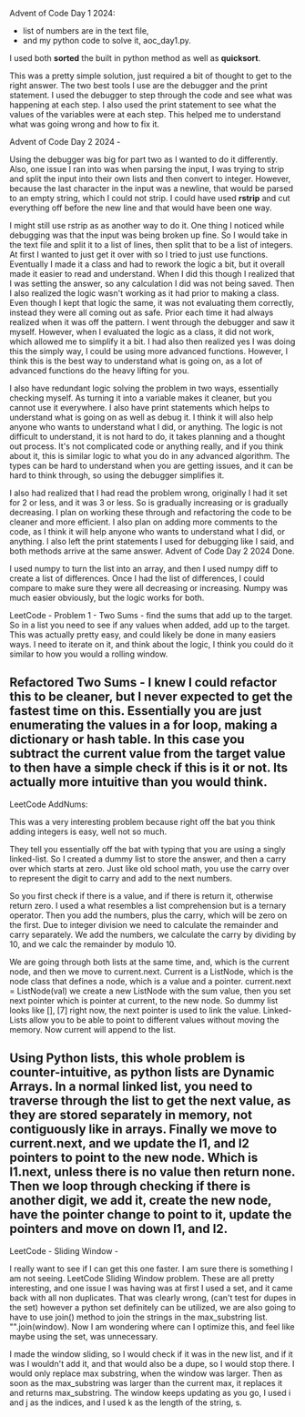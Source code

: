 Advent of Code Day 1 2024: 
*   list of numbers are in the text file, 
*   and my python code to solve it, aoc_day1.py.


I used both **sorted** the built in python method as well as **quicksort**.

This was a pretty simple solution, just required a bit of thought to get to the right answer.
The two best tools I use are the debugger and the print statement. I used the debugger to step through the code and see what was happening at each step. I also used the print statement to see what the values of the variables were at each step. This helped me to understand what was going wrong and how to fix it.

Advent of Code Day 2 2024 - 

Using the debugger was big for part two as I wanted to do it differently.  Also, one issue I ran into was when parsing the input, I was trying to strip and split the input into their own lists and then convert to integer.  However, because the last character in the input was a newline, that would be parsed to an empty string, which I could not strip.  I could have used **rstrip** and cut everything off before the new line and that would have been one way.


I might still use rstrip as as another way to do it.  One thing I noticed while debugging was that the input was being broken up fine.  So I would take in the text file and split it to a list of lines, then split that to be a list of integers.  At first I wanted to just get it over with so I tried to just use functions.  Eventually I made it a class and had to rework the logic a bit, but it overall made it easier to read and understand.  When I did this though I realized that I was setting the answer, so any calculation I did was not being saved.  Then I also realized the logic wasn't working as it had prior to making a class.  Even though I kept that logic the same, it was not evaluating them correctly, instead they were all coming out as safe.  Prior each time it had always realized when it was off the pattern.  I went through the debugger and saw it myself.  However, when I evaluated the logic as a class, it did not work, which allowed me to simplify it a bit.  I had also then realized yes I was doing this the simply way, I could be using more advanced functions.  However, I think this is the best way to understand what is going on, as a lot of advanced functions do the heavy lifting for you.

I also have redundant logic solving the problem in two ways, essentially checking myself.  As turning it into a variable makes it cleaner, but you cannot use it everywhere.  I also have print statements which helps to understand what is going on as well as debug it.  I think it will also help anyone who wants to understand what I did, or anything.  The logic is not difficult to understand, it is not hard to do, it takes planning and a thought out process.  It's not complicated code or anything really, and if you think about it, this is similar logic to what you do in any advanced algorithm.  The types can be hard to understand when you are getting issues, and it can be hard to think through, so using the debugger simplifies it.

I also had realized that I had read the problem wrong, originally I had it set for 2 or less, and it was 3 or less.  So is gradually increasing or is gradually decreasing.  I plan on working these through and refactoring the code to be cleaner and more efficient.  I also plan on adding more comments to the code, as I think it will help anyone who wants to understand what I did, or anything.  I also left the print statements I used for debugging like I said, and both methods arrive at the same answer.  Advent of Code Day 2 2024 Done.

I used numpy to turn the list into an array, and then I used numpy diff to create a
list of differences.  Once I had the list of differences, I could compare to make sure
they were all decreasing or increasing.  Numpy was much easier obviously, but the logic works for both.

LeetCode - Problem 1 - Two Sums - find the sums that add up to the target.  So in a list you need to see if any values when added, add up to the target.  This was actually pretty easy, and could likely be done in many easiers ways.  I need to iterate on it, and think about the logic, I think you could do it similar to how you would a rolling window.  

Refactored Two Sums - I knew I could refactor this to be cleaner, but I never expected to get the fastest time on this.  Essentially you are just enumerating the values in a for loop, making a dictionary or hash table.  In this case you subtract the current value from the target value to then have a simple check if this is it or not.  Its actually more intuitive than you would think.
--------------------------------------------------------------------------------------------------------------------

LeetCode AddNums:

This was a very interesting problem because right off the bat you think adding integers is easy, well not so much.

They tell you essentially off the bat with typing that you are using a singly linked-list.  So I created a dummy list to store the answer, and then a carry over which starts at zero.  Just like old school math, you use the carry over to represent the digit to carry and add to the next numbers.

So you first check if there is a value, and if there is return it, otherwise return zero.  I used a what resembles a list comprehension but is a ternary operator.  Then you add the numbers, plus the carry, which will be zero on the first.  Due to integer division we need to calculate the remainder and carry separately.  We add the numbers, we calculate the carry by dividing by 10, and we calc the remainder by modulo 10.

We are going through both lists at the same time, and, which is the current node, and then we move to current.next.  Current is a ListNode, which is the node class that defines a node, which is a value and a pointer.  current.next = ListNode(val) we create a new ListNode with the sum value, then you set next pointer which is pointer at current, to the new node.  So dummy list looks like [], [7] right now, the next pointer is used to link the value.  Linked-Lists allow you to be able to point to different values without moving the memory.  Now current will append to the list.

Using Python lists, this whole problem is counter-intuitive, as python lists are Dynamic Arrays.  In a normal linked list, you need to traverse through the list to get the next value, as they are stored separately in memory, not contiguously like in arrays.  Finally we move to current.next, and we update the l1, and l2 pointers to point to the new node.  Which is l1.next, unless there is no value then return none.  Then we loop through checking if there is another digit, we add it, create the new node, have the pointer change to point to it, update the pointers and move on down l1, and l2.
------------------------------------------------------------------------------------------------------------------

LeetCode - Sliding Window -


I really want to see if I can get this one faster.  I am sure there is something I am not seeing.  LeetCode Sliding Window problem.  These are all pretty interesting, and one issue I was having was at first I used a set, and it came back with all non duplicates.  That was clearly wrong, (can't test for dupes in the set) however a python set definitely can be utilized, we are also going to have to use join() method to join the strings in the max_substring list.  "".join(window).  Now I am wondering where can I optimize this, and feel like maybe using the set, was unnecessary.



I made the window sliding, so I would check if it was in the new list, and if it was I wouldn't add it, and that would also be a dupe, so I would stop there.  I would only replace max substring, when the window was larger.  Then as soon as the max_substring was larger than the current max, it replaces it and returns max_substring.  The window keeps updating as you go, I used i and j as the indices, and I used k as the length of the string, s.